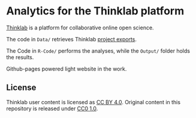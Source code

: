 # Analytics for the Thinklab platform

[Thinklab](http://thinklab.com/) is a platform for collaborative online open science. 

The code in `Data/` retrieves Thinklab [project exports](http://thinklab.com/discussion/discussion-summary-statistics-for-illustrating-project-impact/191#4). 

The Code in `R-Code/` performs the analyses, while the `Output/` folder holds the results.

Github-pages powered light website in the work. 

## License

Thinklab user content is licensed as [CC BY 4.0](https://creativecommons.org/licenses/by/4.0/ "Creative Commons · Attribution 4.0 International"). Original content in this repository is released under [CC0 1.0](https://creativecommons.org/publicdomain/zero/1.0/ "Creative Commons · CC0 1.0 Universal · Public Domain Dedication").